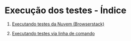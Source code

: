 # Execução dos testes - Índice

1. [Executando testes da Nuvem (Browserstack)](/docs/d-execucao-teste/01_teste-nuvem.md)

2. [Executando testes via linha de comando](/docs/d-execucao-teste/02_teste-linha-de-comando.md)

